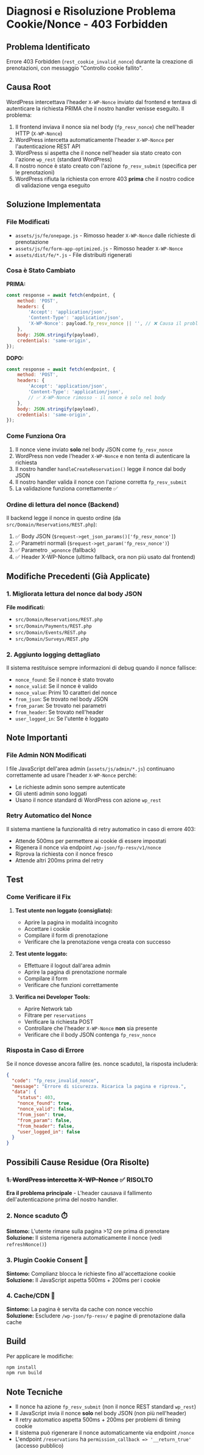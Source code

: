 # Diagnosi e Risoluzione Problema Cookie/Nonce - 403 Forbidden

## Problema Identificato
Errore 403 Forbidden (`rest_cookie_invalid_nonce`) durante la creazione di prenotazioni, con messaggio "Controllo cookie fallito".

## Causa Root
WordPress intercettava l'header `X-WP-Nonce` inviato dal frontend e tentava di autenticare la richiesta PRIMA che il nostro handler venisse eseguito. Il problema:

1. Il frontend inviava il nonce sia nel body (`fp_resv_nonce`) che nell'header HTTP (`X-WP-Nonce`)
2. WordPress intercetta automaticamente l'header `X-WP-Nonce` per l'autenticazione REST API
3. WordPress si aspetta che il nonce nell'header sia stato creato con l'azione `wp_rest` (standard WordPress)
4. Il nostro nonce è stato creato con l'azione `fp_resv_submit` (specifica per le prenotazioni)
5. WordPress rifiuta la richiesta con errore 403 **prima** che il nostro codice di validazione venga eseguito

## Soluzione Implementata

### File Modificati
- `assets/js/fe/onepage.js` - Rimosso header `X-WP-Nonce` dalle richieste di prenotazione
- `assets/js/fe/form-app-optimized.js` - Rimosso header `X-WP-Nonce`
- `assets/dist/fe/*.js` - File distribuiti rigenerati

### Cosa è Stato Cambiato
**PRIMA:**
```javascript
const response = await fetch(endpoint, {
    method: 'POST',
    headers: {
        'Accept': 'application/json',
        'Content-Type': 'application/json',
        'X-WP-Nonce': payload.fp_resv_nonce || '', // ❌ Causa il problema
    },
    body: JSON.stringify(payload),
    credentials: 'same-origin',
});
```

**DOPO:**
```javascript
const response = await fetch(endpoint, {
    method: 'POST',
    headers: {
        'Accept': 'application/json',
        'Content-Type': 'application/json',
        // ✅ X-WP-Nonce rimosso - il nonce è solo nel body
    },
    body: JSON.stringify(payload),
    credentials: 'same-origin',
});
```

### Come Funziona Ora
1. Il nonce viene inviato **solo** nel body JSON come `fp_resv_nonce`
2. WordPress non vede l'header `X-WP-Nonce` e non tenta di autenticare la richiesta
3. Il nostro handler `handleCreateReservation()` legge il nonce dal body JSON
4. Il nostro handler valida il nonce con l'azione corretta `fp_resv_submit`
5. La validazione funziona correttamente ✅

### Ordine di lettura del nonce (Backend)
Il backend legge il nonce in questo ordine (da `src/Domain/Reservations/REST.php`):
1. ✅ Body JSON (`$request->get_json_params()['fp_resv_nonce']`)
2. ✅ Parametri normali (`$request->get_param('fp_resv_nonce')`)
3. ✅ Parametro `_wpnonce` (fallback)
4. ✅ Header X-WP-Nonce (ultimo fallback, ora non più usato dal frontend)

## Modifiche Precedenti (Già Applicate)

### 1. Migliorata lettura del nonce dal body JSON
**File modificati:**
- `src/Domain/Reservations/REST.php`
- `src/Domain/Payments/REST.php`
- `src/Domain/Events/REST.php`
- `src/Domain/Surveys/REST.php`

### 2. Aggiunto logging dettagliato
Il sistema restituisce sempre informazioni di debug quando il nonce fallisce:
- `nonce_found`: Se il nonce è stato trovato
- `nonce_valid`: Se il nonce è valido
- `nonce_value`: Primi 10 caratteri del nonce
- `from_json`: Se trovato nel body JSON
- `from_param`: Se trovato nei parametri
- `from_header`: Se trovato nell'header
- `user_logged_in`: Se l'utente è loggato

## Note Importanti

### File Admin NON Modificati
I file JavaScript dell'area admin (`assets/js/admin/*.js`) continuano correttamente ad usare l'header `X-WP-Nonce` perché:
- Le richieste admin sono sempre autenticate
- Gli utenti admin sono loggati
- Usano il nonce standard di WordPress con azione `wp_rest`

### Retry Automatico del Nonce
Il sistema mantiene la funzionalità di retry automatico in caso di errore 403:
- Attende 500ms per permettere ai cookie di essere impostati
- Rigenera il nonce via endpoint `/wp-json/fp-resv/v1/nonce`
- Riprova la richiesta con il nonce fresco
- Attende altri 200ms prima del retry

## Test

### Come Verificare il Fix
1. **Test utente non loggato (consigliato):**
   - Aprire la pagina in modalità incognito
   - Accettare i cookie
   - Compilare il form di prenotazione
   - Verificare che la prenotazione venga creata con successo

2. **Test utente loggato:**
   - Effettuare il logout dall'area admin
   - Aprire la pagina di prenotazione normale
   - Compilare il form
   - Verificare che funzioni correttamente

3. **Verifica nei Developer Tools:**
   - Aprire Network tab
   - Filtrare per `reservations`
   - Verificare la richiesta POST
   - Controllare che l'header `X-WP-Nonce` **non** sia presente
   - Verificare che il body JSON contenga `fp_resv_nonce`

### Risposta in Caso di Errore
Se il nonce dovesse ancora fallire (es. nonce scaduto), la risposta includerà:
```json
{
  "code": "fp_resv_invalid_nonce",
  "message": "Errore di sicurezza. Ricarica la pagina e riprova.",
  "data": {
    "status": 403,
    "nonce_found": true,
    "nonce_valid": false,
    "from_json": true,
    "from_param": false,
    "from_header": false,
    "user_logged_in": false
  }
}
```

## Possibili Cause Residue (Ora Risolte)

### ~~1. WordPress intercetta X-WP-Nonce~~ ✅ RISOLTO
**Era il problema principale** - L'header causava il fallimento dell'autenticazione prima del nostro handler.

### 2. Nonce scaduto ⏱️
**Sintomo:** L'utente rimane sulla pagina >12 ore prima di prenotare  
**Soluzione:** Il sistema rigenera automaticamente il nonce (vedi `refreshNonce()`)

### 3. Plugin Cookie Consent 🍪
**Sintomo:** Complianz blocca le richieste fino all'accettazione cookie  
**Soluzione:** Il JavaScript aspetta 500ms + 200ms per i cookie

### 4. Cache/CDN 🔄
**Sintomo:** La pagina è servita da cache con nonce vecchio  
**Soluzione:** Escludere `/wp-json/fp-resv/` e pagine di prenotazione dalla cache

## Build

Per applicare le modifiche:
```bash
npm install
npm run build
```

## Note Tecniche

- Il nonce ha azione `fp_resv_submit` (non il nonce REST standard `wp_rest`)
- Il JavaScript invia il nonce **solo** nel body JSON (non più nell'header)
- Il retry automatico aspetta 500ms + 200ms per problemi di timing cookie
- Il sistema può rigenerare il nonce automaticamente via endpoint `/nonce`
- L'endpoint `/reservations` ha `permission_callback => '__return_true'` (accesso pubblico)
